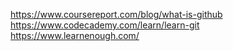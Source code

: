 https://www.coursereport.com/blog/what-is-github
https://www.codecademy.com/learn/learn-git
https://www.learnenough.com/
